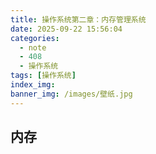 ```yaml
---
title: 操作系统第二章：内存管理系统
date: 2025-09-22 15:56:04
categories:
  - note
  - 408
  - 操作系统
tags: [操作系统]
index_img:
banner_img: /images/壁纸.jpg
---
```


## 内存